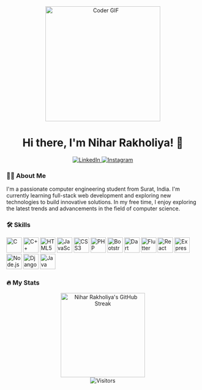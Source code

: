<div align="center">
 <img src="https://camo.githubusercontent.com/e8e7b06ecf583bc040eb60e44eb5b8e0ecc5421320a92929ce21522dbc34c891/68747470733a2f2f6d656469612e67697068792e636f6d2f6d656469612f6574634268676967546768334361368442724b/67697068792e676966" alt="Coder GIF" height="300">
</div>

<h1 align="center">Hi there, I'm Nihar Rakholiya! 👋</h1>

<p align="center">
 <a href="https://www.linkedin.com/in/nihar-rakholiya-554b26253" target="_blank">
   <img src="https://img.shields.io/badge/-LinkedIn-0077B5?style=for-the-badge&logo=linkedin&logoColor=white" alt="LinkedIn" />
 </a>
 <a href="https://instagram.com/nihar_rakholiya" target="_blank">
   <img src="https://img.shields.io/badge/-Instagram-E4405F?style=for-the-badge&logo=instagram&logoColor=white" alt="Instagram" />
 </a>
</p>

<h3 align="left">👩‍💻 About Me</h3>
<p align="left">
 I'm a passionate computer engineering student from Surat, India. I'm currently learning full-stack web development and exploring new technologies to build innovative solutions. In my free time, I enjoy exploring the latest trends and advancements in the field of computer science.
</p>

<h3 align="left">🛠️ Skills</h3>
<div align="left">
 <img src="https://cdn.jsdelivr.net/gh/devicons/devicon/icons/c/c-original.svg" height="40" alt="C" />
 <img src="https://cdn.jsdelivr.net/gh/devicons/devicon/icons/cplusplus/cplusplus-original.svg" height="40" alt="C++" />
 <img src="https://cdn.jsdelivr.net/gh/devicons/devicon/icons/html5/html5-original.svg" height="40" alt="HTML5" />
 <img src="https://cdn.jsdelivr.net/gh/devicons/devicon/icons/javascript/javascript-original.svg" height="40" alt="JavaScript" />
 <img src="https://cdn.jsdelivr.net/gh/devicons/devicon/icons/css3/css3-original.svg" height="40" alt="CSS3" />
 <img src="https://cdn.jsdelivr.net/gh/devicons/devicon/icons/php/php-original.svg" height="40" alt="PHP" />
 <img src="https://cdn.jsdelivr.net/gh/devicons/devicon/icons/bootstrap/bootstrap-original.svg" height="40" alt="Bootstrap" />
 <img src="https://cdn.jsdelivr.net/gh/devicons/devicon/icons/dart/dart-original.svg" height="40" alt="Dart" />
 <img src="https://cdn.jsdelivr.net/gh/devicons/devicon/icons/flutter/flutter-original.svg" height="40" alt="Flutter" />
 <img src="https://cdn.jsdelivr.net/gh/devicons/devicon/icons/react/react-original.svg" height="40" alt="React" />
 <img src="https://cdn.jsdelivr.net/gh/devicons/devicon/icons/express/express-original.svg" height="40" alt="Express" />
 <img src="https://cdn.jsdelivr.net/gh/devicons/devicon/icons/nodejs/nodejs-original.svg" height="40" alt="Node.js" />
 <img src="https://cdn.jsdelivr.net/gh/devicons/devicon/icons/django/django-plain.svg" height="40" alt="Django" />
 <img src="https://cdn.jsdelivr.net/gh/devicons/devicon/icons/java/java-original.svg" height="40" alt="Java" />
</div>

<h3 align="left">🔥 My Stats</h3>
<div align="center">
 <img src="https://github-readme-streak-stats.herokuapp.com/?user=niharrakholiya&theme=dark" alt="Nihar Rakholiya's GitHub Streak" height="220" />
</div>

<div align="center">
 <img src="https://visitor-badge.laobi.icu/badge?page_id=niharrakholiya.niharrakholiya" alt="Visitors" />
</div>
